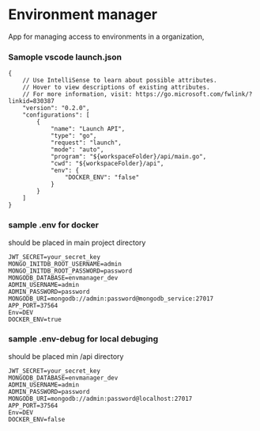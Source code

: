 # Environment manager

App for managing access to environments in a organization,

### Samople vscode launch.json 
```
{
    // Use IntelliSense to learn about possible attributes.
    // Hover to view descriptions of existing attributes.
    // For more information, visit: https://go.microsoft.com/fwlink/?linkid=830387
    "version": "0.2.0",
    "configurations": [
        {
            "name": "Launch API",
            "type": "go",
            "request": "launch",
            "mode": "auto",
            "program": "${workspaceFolder}/api/main.go",
            "cwd": "${workspaceFolder}/api",
            "env": {
                "DOCKER_ENV": "false"
            }
        }
    ]
}
```
### sample .env for docker
should be placed in main project directory
```
JWT_SECRET=your_secret_key
MONGO_INITDB_ROOT_USERNAME=admin
MONGO_INITDB_ROOT_PASSWORD=password
MONGODB_DATABASE=envmanager_dev
ADMIN_USERNAME=admin
ADMIN_PASSWORD=password
MONGODB_URI=mongodb://admin:password@mongodb_service:27017
APP_PORT=37564
Env=DEV
DOCKER_ENV=true
```
### sample .env-debug for local debuging
should be placed min /api directory
```
JWT_SECRET=your_secret_key
MONGODB_DATABASE=envmanager_dev
ADMIN_USERNAME=admin
ADMIN_PASSWORD=password
MONGODB_URI=mongodb://admin:password@localhost:27017
APP_PORT=37564
Env=DEV
DOCKER_ENV=false
```
